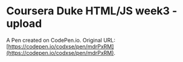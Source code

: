 # Coursera Duke HTML/JS week3 - upload

A Pen created on CodePen.io. Original URL: [https://codepen.io/codxse/pen/mdrPxRM](https://codepen.io/codxse/pen/mdrPxRM).



